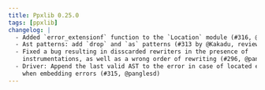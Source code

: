 ```yaml
---
title: Ppxlib 0.25.0
tags: [ppxlib]
changelog: |
  - Added `error_extensionf` function to the `Location` module (#316, @panglesd)
  - Ast patterns: add `drop` and `as` patterns (#313 by @Kakadu, review by @pitag-ha)
  - Fixed a bug resulting in disscarded rewriters in the presence of
    instrumentations, as well as a wrong order of rewriting (#296, @panglesd)
  - Driver: Append the last valid AST to the error in case of located exception
    when embedding errors (#315, @panglesd)
---
```


